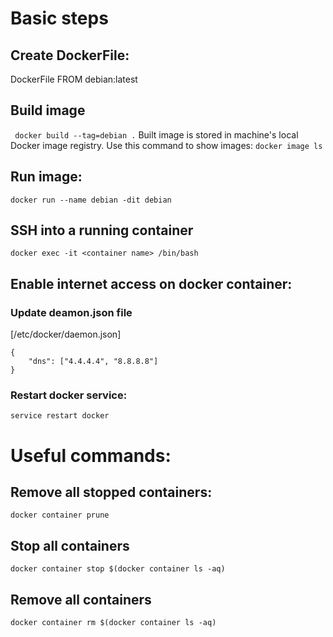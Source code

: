 # Basic steps
## Create DockerFile:
DockerFile
FROM debian:latest
## Build image
``` docker build --tag=debian .```
Built image is stored in machine's local Docker image registry. Use this command to show images:
``` docker image ls ```
## Run image:
``` docker run --name debian -dit debian ```
## SSH into a running container
``` docker exec -it <container name> /bin/bash ```

## Enable internet access on docker container:
### Update deamon.json file
\[/etc/docker/daemon.json\]
```
{
    "dns": ["4.4.4.4", "8.8.8.8"]
}
```
### Restart docker service:
``` service restart docker ```
# Useful commands:
## Remove all stopped containers:
``` docker container prune ```
## Stop all containers
``` docker container stop $(docker container ls -aq) ```
## Remove all containers
``` docker container rm $(docker container ls -aq) ```

